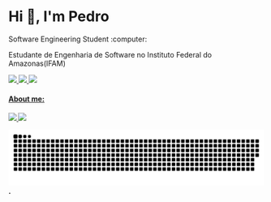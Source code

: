  <div
    #Welcome
    <br>
 
  <h1 >Hi 👋, I'm Pedro</h1>
    <p> Software Engineering Student :computer:</p>
   
   Estudante de Engenharia de Software no Instituto Federal do Amazonas(IFAM)
   
   <div height="120em">
      <a href="https://github.com/pedrocarvalhosnk">
      <img height="180em" src="https://github-readme-stats.vercel.app/api?username=pedrocarvalhosnk&show_icons=true&theme=codeSTACKr"/>
      <img height="180em" src="https://github-readme-stats.vercel.app/api/top-langs/?username=pedrocarvalhosnk&langs_count=8&theme=codeSTACKr"/>
      <img height="180em" src="ttps://github-readme-stats.vercel.app/api?username=pedrocarvalhosnk&theme=codeSTACKr_icons=true"/>
  </div>
 
  <h4> About me:  <h4/>
  <a href="https://www.instagram.com/pedro_ow/" alt="Instagram" target="_blank">
      <img src="https://img.shields.io/badge/-Instagram-DF0174?style=for-the-badge&labelColor=DF0174&logo=instagram&logoColor=white&link=https://www.instagram.com/pedro_ow/">
      <a href="https://www.linkedin.com/in/pedro-carvalho-almeida-765942208/" alt="Instagram" target="_blank"> 
      <img src="https://img.shields.io/badge/LinkedIn-0077B5?style=for-the-badge&logo=linkedin&logoColor=white"> 
  </a>
   
  
    
   ![Snake animation](https://github.com/pedrocarvalhosnk/pedrocarvalhosnk/blob/output/github-contribution-grid-snake.svg)
    .
   </div>
    

     
     






       
    




